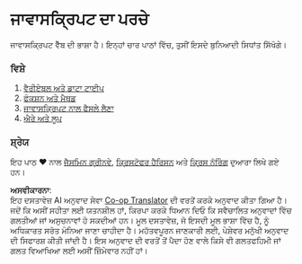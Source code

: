 <!--
CO_OP_TRANSLATOR_METADATA:
{
  "original_hash": "cc9e70a2f096c67389c8acff1521fc27",
  "translation_date": "2025-08-25T21:32:32+00:00",
  "source_file": "2-js-basics/README.md",
  "language_code": "pa"
}
-->
# ਜਾਵਾਸਕ੍ਰਿਪਟ ਦਾ ਪਰਚੇ

ਜਾਵਾਸਕ੍ਰਿਪਟ ਵੈੱਬ ਦੀ ਭਾਸ਼ਾ ਹੈ। ਇਨ੍ਹਾਂ ਚਾਰ ਪਾਠਾਂ ਵਿੱਚ, ਤੁਸੀਂ ਇਸਦੇ ਬੁਨਿਆਦੀ ਸਿਧਾਂਤ ਸਿੱਖੋਗੇ।

### ਵਿਸ਼ੇ

1. [ਵੈਰੀਏਬਲ ਅਤੇ ਡਾਟਾ ਟਾਈਪ](1-data-types/README.md)
2. [ਫੰਕਸ਼ਨ ਅਤੇ ਮੈਥਡ](2-functions-methods/README.md)
3. [ਜਾਵਾਸਕ੍ਰਿਪਟ ਨਾਲ ਫੈਸਲੇ ਲੈਣਾ](3-making-decisions/README.md)
4. [ਐਰੇ ਅਤੇ ਲੂਪ](4-arrays-loops/README.md)

### ਸ਼੍ਰੇਯ

ਇਹ ਪਾਠ ♥️ ਨਾਲ [ਜੈਸਮਿਨ ਗ੍ਰੀਨਵੇ](https://twitter.com/paladique), [ਕ੍ਰਿਸਟੋਫਰ ਹੈਰਿਸਨ](https://twitter.com/geektrainer) ਅਤੇ [ਕ੍ਰਿਸ ਨੋਰਿੰਗ](https://twitter.com/chris_noring) ਦੁਆਰਾ ਲਿਖੇ ਗਏ ਹਨ।

**ਅਸਵੀਕਾਰਨਾ**:  
ਇਹ ਦਸਤਾਵੇਜ਼ AI ਅਨੁਵਾਦ ਸੇਵਾ [Co-op Translator](https://github.com/Azure/co-op-translator) ਦੀ ਵਰਤੋਂ ਕਰਕੇ ਅਨੁਵਾਦ ਕੀਤਾ ਗਿਆ ਹੈ। ਜਦੋਂ ਕਿ ਅਸੀਂ ਸਹੀਤਾ ਲਈ ਯਤਨਸ਼ੀਲ ਹਾਂ, ਕਿਰਪਾ ਕਰਕੇ ਧਿਆਨ ਦਿਓ ਕਿ ਸਵੈਚਾਲਿਤ ਅਨੁਵਾਦਾਂ ਵਿੱਚ ਗਲਤੀਆਂ ਜਾਂ ਅਸੁਚਨਾਵਾਂ ਹੋ ਸਕਦੀਆਂ ਹਨ। ਮੂਲ ਦਸਤਾਵੇਜ਼, ਜੋ ਇਸਦੀ ਮੂਲ ਭਾਸ਼ਾ ਵਿੱਚ ਹੈ, ਨੂੰ ਅਧਿਕਾਰਤ ਸਰੋਤ ਮੰਨਿਆ ਜਾਣਾ ਚਾਹੀਦਾ ਹੈ। ਮਹੱਤਵਪੂਰਨ ਜਾਣਕਾਰੀ ਲਈ, ਪੇਸ਼ੇਵਰ ਮਨੁੱਖੀ ਅਨੁਵਾਦ ਦੀ ਸਿਫਾਰਸ਼ ਕੀਤੀ ਜਾਂਦੀ ਹੈ। ਇਸ ਅਨੁਵਾਦ ਦੀ ਵਰਤੋਂ ਤੋਂ ਪੈਦਾ ਹੋਣ ਵਾਲੇ ਕਿਸੇ ਵੀ ਗਲਤਫਹਿਮੀ ਜਾਂ ਗਲਤ ਵਿਆਖਿਆ ਲਈ ਅਸੀਂ ਜ਼ਿੰਮੇਵਾਰ ਨਹੀਂ ਹਾਂ।